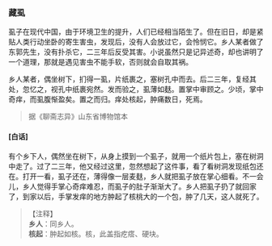 <script type="text/javascript">
    var head = document.getElementsByTagName('head')[0];
    cssURL = '/public/liao.css';
    linkTag = document.createElement('link');
    linkTag.href = cssURL;
    linkTag.setAttribute('type','text/css');
    linkTag.setAttribute('rel','stylesheet');
    head.appendChild(linkTag);
</script>
### 藏虱

虱子在现代中国，由于环境卫生的提升，人们已经相当陌生了。但在旧日，却是紧贴人类行动坐卧的寄生害虫，发现后，没有人会放过它，会怜悯它。乡人某者做了东郭先生，没有扑杀它，二三年后反受其害。小说虽然只是记异述奇，却也讲明了一个道理，那就是遇见害虫不能手软，否则就会自取其祸。

乡人某者，偶坐树下，扪得一虱，片纸裹之，塞树孔中而去。后二三年，复经其处，忽忆之，视孔中纸裹宛然。发而验之，虱薄如麸。置掌中审顾之。少顷，掌中奇痒，而虱腹惭盈矣。置之而归。痒处核起，肿痛数日，死焉。

</section>

> 据《聊斋志异》山东省博物馆本

#### [白话]
<aside>

有个乡下人，偶然坐在树下，从身上摸到一个虱子，就用一个纸片包上，塞在树洞中走了。过了二三年，他又经过这里，忽然想起了这件事，看了看树洞发现纸包还在。打开一看，虱子还在，薄得像一层麦麸，乡人就把虱子放在掌心细看。不一会儿，乡人觉得手掌心奇痒难忍，而虱子的肚子渐渐大了。乡人把虱子扔了就回家了，到家以后，手掌发痒的地方肿起了核桃大的一个包，肿了几天，这人就死了。

</aside>

> 【注释】  
<b>乡人</b>：同乡人。  
<b>核起</b>：肿起如核。核，此盖指疙瘩、硬块。  
